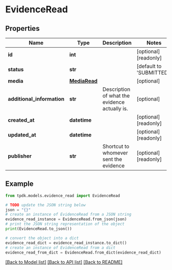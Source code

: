 # EvidenceRead



## Properties

Name | Type | Description | Notes
------------ | ------------- | ------------- | -------------
**id** | **int** |  | [optional] [readonly] 
**status** | **str** |  | [default to 'SUBMITTED']
**media** | [**MediaRead**](MediaRead.md) |  | [optional] 
**additional_information** | **str** | Description of what the evidence actually is. | [optional] 
**created_at** | **datetime** |  | [optional] [readonly] 
**updated_at** | **datetime** |  | [optional] [readonly] 
**publisher** | **str** | Shortcut to whomever sent the evidence | [optional] [readonly] 

## Example

```python
from tpdk.models.evidence_read import EvidenceRead

# TODO update the JSON string below
json = "{}"
# create an instance of EvidenceRead from a JSON string
evidence_read_instance = EvidenceRead.from_json(json)
# print the JSON string representation of the object
print(EvidenceRead.to_json())

# convert the object into a dict
evidence_read_dict = evidence_read_instance.to_dict()
# create an instance of EvidenceRead from a dict
evidence_read_from_dict = EvidenceRead.from_dict(evidence_read_dict)
```
[[Back to Model list]](../README.md#documentation-for-models) [[Back to API list]](../README.md#documentation-for-api-endpoints) [[Back to README]](../README.md)


